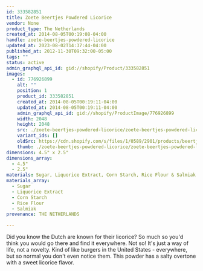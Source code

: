 ```yaml
---
id: 333582851
title: Zoete Beertjes Powdered Licorice
vendor: None
product_type: The Netherlands
created_at: 2014-08-05T00:19:08-04:00
handle: zoete-beertjes-powdered-licorice
updated_at: 2023-08-02T14:37:44-04:00
published_at: 2012-11-30T09:32:00-05:00
tags: ""
status: active
admin_graphql_api_id: gid://shopify/Product/333582851
images:
  - id: 776926899
    alt: ""
    position: 1
    product_id: 333582851
    created_at: 2014-08-05T00:19:11-04:00
    updated_at: 2014-08-05T00:19:11-04:00
    admin_graphql_api_id: gid://shopify/ProductImage/776926899
    width: 2048
    height: 2048
    src: ./zoete-beertjes-powdered-licorice/zoete-beertjes-powdered-licorice__0.jpg
    variant_ids: []
    oldSrc: https://cdn.shopify.com/s/files/1/0589/2901/products/beertjes_1.jpeg?v=1407212351
    thumb: ./zoete-beertjes-powdered-licorice/zoete-beertjes-powdered-licorice__0-thumb.jpg
dimensions: 4.5" x 2.5"
dimensions_array:
  - 4.5"
  - 2.5"
materials: Sugar, Liquorice Extract, Corn Starch, Rice Flour & Salmiak
materials_array:
  - Sugar
  - Liquorice Extract
  - Corn Starch
  - Rice Flour
  - Salmiak
provenance: THE NETHERLANDS

---
```


Did you know the Dutch are known for their licorice? So much so you'd think you would go there and find it everywhere. Not so! It's just a way of life, not a novelty. Kind of like burgers in the United States - everywhere, but so normal you don't even notice them. This powder has a salty overtone with a sweet licorice flavor.